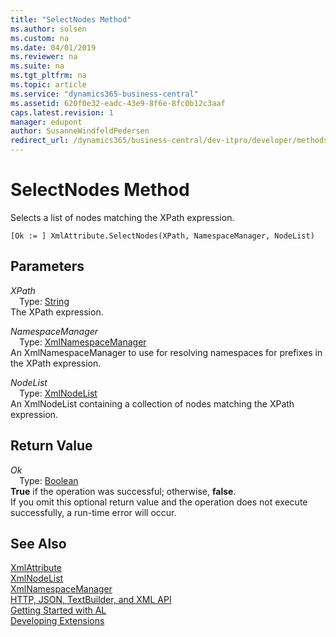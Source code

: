 ```yaml
---
title: "SelectNodes Method"
ms.author: solsen
ms.custom: na
ms.date: 04/01/2019
ms.reviewer: na
ms.suite: na
ms.tgt_pltfrm: na
ms.topic: article
ms.service: "dynamics365-business-central"
ms.assetid: 620f0e32-eadc-43e9-8f6e-8fc0b12c3aaf
caps.latest.revision: 1
manager: edupont
author: SusanneWindfeldPedersen
redirect_url: /dynamics365/business-central/dev-itpro/developer/methods-auto/library
---
```

<!--This topic is deprected, see redirection URL-->

 

# SelectNodes Method
Selects a list of nodes matching the XPath expression.  
```  
[Ok := ] XmlAttribute.SelectNodes(XPath, NamespaceManager, NodeList)  
```  
## Parameters
*XPath*    
&emsp;Type: [String](../datatypes/devenv-text-data-type.md)  
The XPath expression.  
  
*NamespaceManager*    
&emsp;Type: [XmlNamespaceManager](xmlnamespacemanager-class.md)  
An XmlNamespaceManager to use for resolving namespaces for prefixes in the XPath expression.  
  
*NodeList*    
&emsp;Type: [XmlNodeList](xmlnodelist-class.md)  
An XmlNodeList containing a collection of nodes matching the XPath expression.  
  
## Return Value
*Ok*  
&emsp;Type: [Boolean](../datatypes/devenv-boolean-data-type.md)  
**True** if the operation was successful; otherwise, **false**.  
If you omit this optional return value and the operation does not execute successfully, a run-time error will occur.  
  
## See Also
[XmlAttribute](xmlattribute-class.md)  
[XmlNodeList](xmlnodelist-class.md)  
[XmlNamespaceManager](xmlnamespacemanager-class.md)  
[HTTP, JSON, TextBuilder, and XML API](../devenv-restapi-overview.md)  
[Getting Started with AL](../devenv-get-started.md)  
[Developing Extensions](../devenv-dev-overview.md)  

